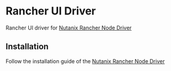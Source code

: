 # Rancher UI Driver
Rancher UI driver for [Nutanix Rancher Node Driver](https://github.com/nutanix/docker-machine)


Installation
------------------------------------------------

Follow the installation guide of the [Nutanix Rancher Node Driver](https://github.com/nutanix/docker-machine/blob/master/README.md#installation)